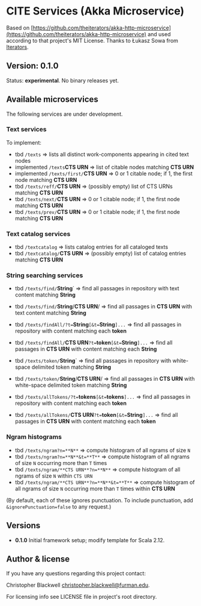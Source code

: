 # CITE Services (Akka Microservice)

Based on [https://github.com/theiterators/akka-http-microservice](https://github.com/theiterators/akka-http-microservice) and used according to that project's MIT License. Thanks to Łukasz Sowa from [Iterators](http://www.theiterators.com).

## Version: 0.1.0

Status:  **experimental**.  No binary releases yet.

## Available microservices

The following services are under development.

### Text services

To implement:

- tbd `/texts` => lists all distinct work-components appearing in cited text nodes
- implemented `/texts`**CTS URN** => list of citable nodes matching **CTS URN**
- implemented `/texts/first/`**CTS URN** => 0 or 1 citable node; if 1, the first node matching **CTS URN**
- tbd `/texts/reff/`**CTS URN** => (possibly empty) list of CTS URNs matching **CTS URN**
- tbd `/texts/next/`**CTS URN** => 0 or 1 citable node; if 1, the first node matching **CTS URN**
- tbd `/texts/prev/`**CTS URN** => 0 or 1 citable node; if 1, the first node matching **CTS URN**

### Text catalog services

- tbd `/textcatalog` => lists catalog entries for all cataloged texts
- tbd `/textcatalog/`**CTS URN** =>  (possibly empty) list of catalog entries matching **CTS URN**

### String searching services

- tbd `/texts/find/`**String**` => find all passages in repository with text content matching **String**
- tbd `/texts/find/`**String**/**CTS URN**/  => find all passages in **CTS URN** with text content matching **String**
- tbd `/texts/findAll/?t=`**String**`[&t=`**String**`]...` => find all passages in repository with content matching each **token**
- tbd `/texts/findAll/`**CTS URN**`?t=`**token**`[&t=`**String**`]...` => find all passages in **CTS URN** with content matching each **String**


- tbd `/texts/token/`**String**` => find all passages in repository with white-space delimited token matching **String**
- tbd `/texts/token/`**String**/**CTS URN**/  => find all passages in **CTS URN** with white-space delimited token matching **String**
- tbd `/texts/allTokens/?t=`**tokens**`[&t=`**tokens**`]...` => find all passages in repository with content matching each **token**
- tbd `/texts/allTokens/`**CTS URN**`?t=`**token**`[&t=`**String**`]...` => find all passages in **CTS URN** with content matching each **token**

### Ngram histograms

- tbd `/texts/ngram?n=**N**` => compute histogram of all ngrams of size `N`
- tbd `/texts/ngram?n=**N**&t=**T**` => compute histogram of all ngrams of size `N` occurring more than `T` times
- tbd `/texts/ngram/**CTS URN**?n=**N**` => compute histogram of all ngrams of size `N` within `CTS URN`
- tbd `/texts/ngram/**CTS URN**?n=**N**&t=**T**` => compute histogram of all ngrams of size `N` occurring more than `T` times within **CTS URN**

(By default, each of these ignores punctuation. To include punctuation, add `&ignorePunctuation=false` to any request.)

## Versions

- **0.1.0** Initial framework setup; modify template for Scala 2.12.

## Author & license

If you have any questions regarding this project contact:

Christopher Blackwell <christopher.blackwell@furman.edu>.

For licensing info see LICENSE file in project's root directory.
